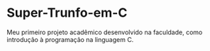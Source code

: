 # Super-Trunfo-em-C
Meu primeiro projeto acadêmico desenvolvido na faculdade, como introdução à programação na linguagem C.
